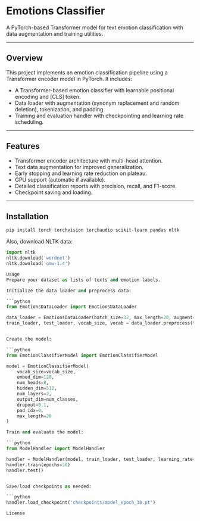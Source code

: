 # Emotions Classifier

A PyTorch-based Transformer model for text emotion classification with data augmentation and training utilities.

---

## Overview

This project implements an emotion classification pipeline using a Transformer encoder model in PyTorch. It includes:

- A Transformer-based emotion classifier with learnable positional encoding and [CLS] token.
- Data loader with augmentation (synonym replacement and random deletion), tokenization, and padding.
- Training and evaluation handler with checkpointing and learning rate scheduling.

---

## Features

- Transformer encoder architecture with multi-head attention.
- Text data augmentation for improved generalization.
- Early stopping and learning rate reduction on plateau.
- GPU support (automatic if available).
- Detailed classification reports with precision, recall, and F1-score.
- Checkpoint saving and loading.

---

## Installation

````bash
pip install torch torchvision torchaudio scikit-learn pandas nltk
````
Also, download NLTK data:

```python
import nltk
nltk.download('wordnet')
nltk.download('omw-1.4')

Usage
Prepare your dataset as lists of texts and emotion labels.

Initialize the data loader and preprocess data:

```python
from EmotionsDataLoader import EmotionsDataLoader

data_loader = EmotionsDataLoader(batch_size=32, max_length=20, augment=True)
train_loader, test_loader, vocab_size, vocab = data_loader.preprocess(texts, labels)


Create the model:

```python
from EmotionClassifierModel import EmotionClassifierModel

model = EmotionClassifierModel(
    vocab_size=vocab_size,
    embed_dim=128,
    num_heads=8,
    hidden_dim=512,
    num_layers=2,
    output_dim=num_classes,
    dropout=0.1,
    pad_idx=0,
    max_length=20
)

Train and evaluate the model:

```python
from ModelHandler import ModelHandler

handler = ModelHandler(model, train_loader, test_loader, learning_rate=0.002)
handler.train(epochs=30)
handler.test()


Save/load checkpoints as needed:

```python
handler.load_checkpoint('checkpoints/model_epoch_30.pt')

License
````
